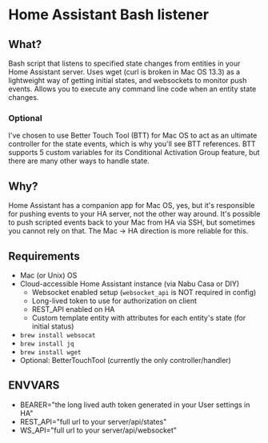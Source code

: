 # Home Assistant Bash listener

## What?

Bash script that listens to specified state changes from entities in your Home Assistant server. Uses wget (curl is broken in Mac OS 13.3) as a lightweight way of getting initial states, and websockets to monitor push events. Allows you to execute any command line code when an entity state changes.

### Optional

I've chosen to use Better Touch Tool (BTT) for Mac OS to act as an ultimate controller for the state events, which is why you'll see BTT references. BTT supports 5 custom variables for its Conditional Activation Group feature, but there are many other ways to handle state.

## Why?

Home Assistant has a companion app for Mac OS, yes, but it's responsible for pushing events to your HA server, not the other way around. It's possible to push scripted events back to your Mac from HA via SSH, but sometimes you cannot rely on that. The Mac -> HA direction is more reliable for this.

## Requirements

- Mac (or Unix) OS
- Cloud-accessible Home Assistant instance (via Nabu Casa or DIY)
  - Websocket enabled setup (`websocket_api` is NOT required in config)
  - Long-lived token to use for authorization on client
  - REST_API enabled on HA
  - Custom template entity with attributes for each entity's state (for initial status)
- `brew install websocat`
- `brew install jq`
- `brew install wget`
- Optional: BetterTouchTool (currently the only controller/handler)

## ENVVARS

- BEARER="the long lived auth token generated in your User settings in HA"
- REST_API="full url to your server/api/states"
- WS_API="full url to your server/api/websocket"
